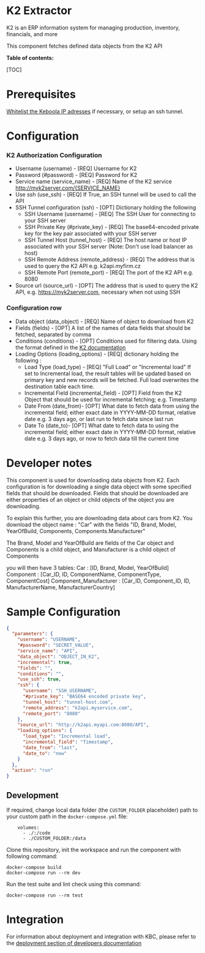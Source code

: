 K2 Extractor
=============

K2 is an ERP information system for managing production, inventory, financials, and more

This component fetches defined data objects from the K2 API

**Table of contents:**

[TOC]

Prerequisites
=============

[Whitelist the Keboola IP adresses](https://help.keboola.com/components/ip-addresses/) if necessary, or setup an ssh
tunnel.

Configuration
=============

### K2 Authorization Configuration

- Username (username) - [REQ] Username for K2
- Password (#password) - [REQ] Password for K2
- Service name (service_name) - [REQ] Name of the K2 service  http://myk2server.com/{SERVICE_NAME}
- Use ssh (use_ssh) - [REQ] If True, an SSH tunnel will be used to call the API
- SSH Tunnel configuration (ssh) - [OPT] Dictionary holding the following
    - SSH Username (username) - [REQ] The SSH User for connecting to your SSH server
    - SSH Private Key (#private_key) - [REQ] The base64-encoded private key for the key pair associated with your SSH
      server
    - SSH Tunnel Host (tunnel_host) - [REQ] The host name or host IP associated with your SSH server (Note: Don't use
      load balancer as host)
    - SSH Remote Address (remote_address) - [REQ] The address that is used to query the K2 API e.g. k2api.myfirm.cz
    - SSH Remote Port (remote_port) - [REQ] The port of the K2 API e.g. 8080
- Source url (source_url) - [OPT] The address that is used to query the K2 API, e.g. https://myk2server.com, necessary
  when not using SSH

### Configuration row

- Data object (data_object) - [REQ] Name of object to download from K2
- Fields (fields) - [OPT] A list of the names of data fields that should be fetched, separated by comma
- Conditions (conditions) - [OPT] Conditions used for filtering data. Using the format defined in
  the <a href='https://help.k2.cz/k2ori/02/en/10023272.htm#o106273'>K2 documentation</a>
- Loading Options (loading_options) - [REQ] dictionary holding the following :
    - Load Type (load_type) - [REQ] "Full Load" or "Incremental load" If set to Incremental load, the result tables will
      be updated based on primary key and new records will be fetched. Full load overwrites the destination table each
      time.
    - Incremental Field (incremental_field) - [OPT] Field from the K2 Object that should be used for incremental
      fetching; e.g. Timestamp
    - Date From (date_from)- [OPT] What date to fetch data from using the incremental field; either exact date in
      YYYY-MM-DD format, relative date e.g. 3 days ago, or last run to fetch data since last run
    - Date To (date_to)- [OPT] What date to fetch data to using the incremental field; either exact date in YYYY-MM-DD
      format, relative date e.g. 3 days ago, or now to fetch data till the current time

Developer notes
===========

This component is used for downloading data objects from K2. Each configuration is for downloading a single data object
with some specified fields that should be downloaded. Fields that should be downloaded are either properties of an
object or child objects of the object you are downloading.

To explain this further, you are downloading data about cars from K2. You download the object name : "Car" with the
fields
"ID, Brand, Model, YearOfBuild, Components, Components.Manufacturer"

The Brand, Model and YearOfBuild are fields of the Car object and Components is a child object, and Manufacturer is a
child object of Components

you will then have 3 tables:
Car : [ID, Brand, Model, YearOfBuild]
Component : [Car_ID, ID, ComponentName, ComponentType, ComponentCost]
Component_Manufacturer : [Car_ID, Component_ID, ID, ManufacturerName, ManufacturerCountry]


Sample Configuration
=============

```json
{
  "parameters": {
    "username": "USERNAME",
    "#password": "SECRET_VALUE",
    "service_name": "API",
    "data_object": "OBJECT_IN_K2",
    "incremental": true,
    "fields": "",
    "conditions": "",
    "use_ssh": true,
    "ssh": {
      "username": "SSH_USERNAME",
      "#private_key": "BASE64 encoded private key",
      "tunnel_host": "tunnel-host.com",
      "remote_address": "k2api.myservice.com",
      "remote_port": "8080"
    },
    "source_url": "http://k2api.myapi.com:8080/API",
    "loading_options": {
      "load_type": "Incremental load",
      "incremental_field": "Timestamp",
      "date_from": "last",
      "date_to": "now"
    }
  },
  "action": "run"
}
```

Development
-----------

If required, change local data folder (the `CUSTOM_FOLDER` placeholder) path to your custom path in
the `docker-compose.yml` file:

~~~~~~~~~~~~~~~~~~~~~~~~~~~~~~~~~~~~~~~~~~~~~~~~~~~~~~~~~~~~~~~~~~~~~~~~~~~~~~~~
    volumes:
      - ./:/code
      - ./CUSTOM_FOLDER:/data
~~~~~~~~~~~~~~~~~~~~~~~~~~~~~~~~~~~~~~~~~~~~~~~~~~~~~~~~~~~~~~~~~~~~~~~~~~~~~~~~

Clone this repository, init the workspace and run the component with following command:

~~~~~~~~~~~~~~~~~~~~~~~~~~~~~~~~~~~~~~~~~~~~~~~~~~~~~~~~~~~~~~~~~~~~~~~~~~~~~~~~
docker-compose build
docker-compose run --rm dev
~~~~~~~~~~~~~~~~~~~~~~~~~~~~~~~~~~~~~~~~~~~~~~~~~~~~~~~~~~~~~~~~~~~~~~~~~~~~~~~~

Run the test suite and lint check using this command:

~~~~~~~~~~~~~~~~~~~~~~~~~~~~~~~~~~~~~~~~~~~~~~~~~~~~~~~~~~~~~~~~~~~~~~~~~~~~~~~~
docker-compose run --rm test
~~~~~~~~~~~~~~~~~~~~~~~~~~~~~~~~~~~~~~~~~~~~~~~~~~~~~~~~~~~~~~~~~~~~~~~~~~~~~~~~

Integration
===========

For information about deployment and integration with KBC, please refer to the
[deployment section of developers documentation](https://developers.keboola.com/extend/component/deployment/)

